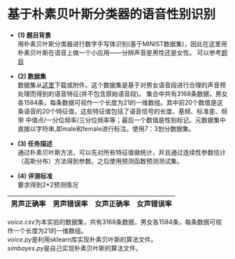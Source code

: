 # 基于朴素贝叶斯分类器的语音性别识别  
- **(1)	题目背景**  
用朴素贝叶斯分类器进行数字手写体识别(基于MINIST数据集)，因此在这里用朴素贝叶斯在语音上做一个小应用——分辨声音是男性还是女性。
可以参考[题目](https://www.kaggle.com/primaryobjects/voicegender)  

- **(2)	数据集**  
数据集从[这里](https://www.kaggle.com/primaryobjects/voicegender)下载或附件。这个数据集是基于对男女语音段进行合理的声音预处理而得到的语音特征(并不包含原始语音段)。
集合中共有3168条数据，男女各1584条，每条数据可视作一个长度为21的一维数组。其中前20个数值是这条语音的20个特征值，这些特征值包括了语音信号的长度、基频、标准差、频带
中值点/一分位频率/三分位频率等；最后一个数值是性别标记。元数据集中直接以字符串,即male和female进行标注。使用7：3划分数据集。  

- **(3)	任务描述**  
通过朴素贝叶斯方法，可以先对所有特征值做统计，并且通过连续性参数估计（高斯分布）方法得到参数。之后使用预测函数预测测试集。  

- **(4)	评测标准**  
要求得到2*2预测情况  

男声正确率 | 男声错误率 | 女声正确率 | 女声错误率
---|---|---|---  

*voice.csv*为本实验的数据集，共有3168条数据，男女各1584条，每条数据可视作一个长度为21的一维数组。  
*voice.py*是利用sklearn库实现朴素贝叶斯的算法文件。  
*simbayes.py*是自己实现朴素贝叶斯的算法文件。
